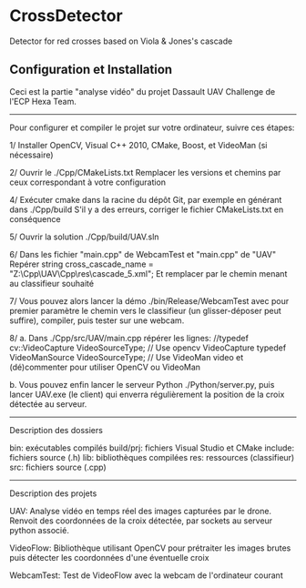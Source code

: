CrossDetector
=============

Detector for red crosses based on Viola &amp; Jones's cascade

Configuration et Installation
-----------------------------

Ceci est la partie "analyse vidéo" du projet Dassault UAV Challenge
de l'ECP Hexa Team.

______________________________________________________
Pour configurer et compiler le projet sur votre ordinateur,
suivre ces étapes:

1/ 	Installer OpenCV, Visual C++ 2010, CMake, Boost, et VideoMan (si nécessaire)

2/ 	Ouvrir le 
	./Cpp/CMakeLists.txt
Remplacer les versions et chemins par ceux correspondant à votre configuration

4/ 	Exécuter cmake dans la racine du dépôt Git, par exemple en générant dans 
	./Cpp/build
S'il y a des erreurs, corriger le fichier CMakeLists.txt en conséquence

5/	Ouvrir la solution 
	./Cpp/build/UAV.sln

6/	Dans les fichier 
	"main.cpp" de WebcamTest
et
	"main.cpp" de "UAV"
Repérer
	string cross_cascade_name = "Z:\\Cpp\\UAV\\Cpp\\res\\cascade_5.xml";
Et remplacer par le chemin menant au classifieur souhaité

7/	Vous pouvez alors lancer la démo 
	./bin/Release/WebcamTest
avec pour premier paramètre le chemin vers le classifieur (un glisser-déposer peut suffire), compiler, puis tester sur une webcam.

8/	a.	Dans ./Cpp/src/UAV/main.cpp répérer les lignes:
	//typedef cv::VideoCapture VideoSourceType; // Use opencv VideoCapture
	typedef VideoManSource VideoSourceType; // Use VideoMan video
et (dé)commenter pour utiliser OpenCV ou VideoMan

b.	Vous pouvez enfin lancer le serveur Python ./Python/server.py, puis lancer UAV.exe (le client) qui enverra régulièrement la position de la croix détectée au serveur.

______________________________________________________
Description des dossiers

bin: 		exécutables compilés
build/prj:	fichiers Visual Studio et CMake
include: 	fichiers source (.h)
lib: 		bibliothèques compilées
res: 		ressources (classifieur)
src: 		fichiers source (.cpp)
______________________________________________________
Description des projets

UAV: Analyse vidéo en temps réel des images capturées
par le drone. Renvoit des coordonnées de la croix détectée,
par sockets au serveur python associé.

VideoFlow: Bibliothèque utilisant OpenCV pour prétraiter
les images brutes puis détecter les coordonnées d'une éventuelle croix

WebcamTest: Test de VideoFlow avec la webcam de l'ordinateur courant

